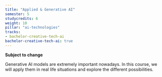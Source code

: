 ```yaml
---
title: "Applied & Generative AI"
semester: 5
studycredits: 6
weight: 10
pillar: "ai-technologies"
tracks:
- bachelor-creative-tech-ai
bachelor-creative-tech-ai: true
---
```

**Subject to change**

Generative AI models are extremely important nowadays. In this course, we will apply them in real life situations and explore the different possibilities.